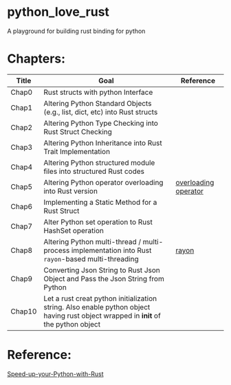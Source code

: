 # python_love_rust
A playground for building rust binding for python

# Chapters:

| Title | Goal| Reference | 
| --- | --- | --- | 
| Chap0 | Rust structs with python Interface | | 
| Chap1 | Altering Python Standard Objects (e.g., list, dict, etc) into Rust structs | |
| Chap2 | Altering Python Type Checking into Rust Struct Checking | |
| Chap3 | Altering Python Inheritance into Rust Trait Implementation | |
| Chap4 | Altering Python structured module files into structured Rust codes | |
| Chap5 | Altering Python operator overloading into Rust version| [overloading operator](https://doc.rust-lang.org/std/ops/index.html) |
| Chap6 | Implementing a Static Method for a Rust Struct| |
| Chap7 | Alter Python set operation to Rust HashSet operation | |
| Chap8 | Altering Python multi-thread / multi-process implementation into Rust `rayon`-based multi-threading | [rayon](https://github.com/rayon-rs/rayon) |
| Chap9 | Converting Json String to Rust Json Object and Pass the Json String from Python |  |
| Chap10 | Let a rust creat python initialization string. Also enable python object having rust object wrapped in __init__ of the python object  |  |
# Reference: 

[Speed-up-your-Python-with-Rust](https://github.com/PacktPublishing/Speed-up-your-Python-with-Rust)
 

